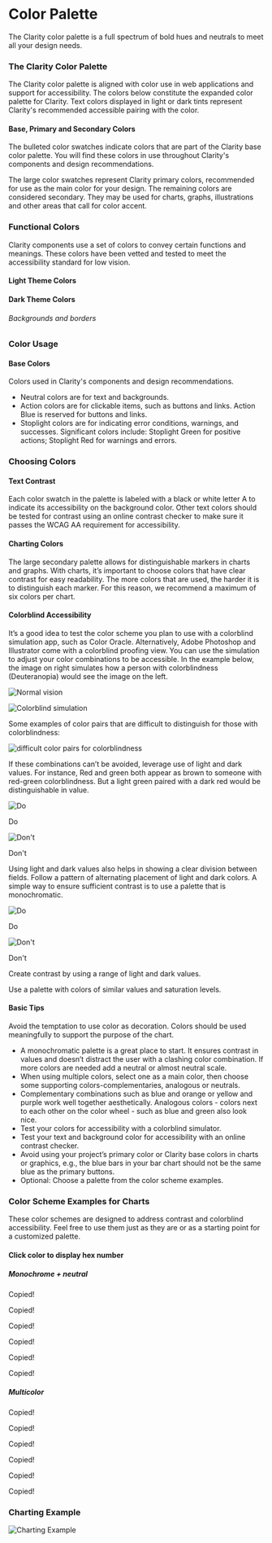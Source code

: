 # Color Palette

The Clarity color palette is a full spectrum of bold hues and neutrals to meet all your design needs.

### The Clarity Color Palette

The Clarity color palette is aligned with color use in web applications and support for accessibility. The colors below constitute the expanded color palette for Clarity. Text colors displayed in light or dark tints represent Clarity's recommended accessible pairing with the color.

#### Base, Primary and Secondary Colors

The bulleted color swatches indicate colors that are part of the Clarity base color palette. You will find these colors in use throughout Clarity's components and design recommendations.

The large color swatches represent Clarity primary colors, recommended for use as the main color for your design. The remaining colors are considered secondary. They may be used for charts, graphs, illustrations and other areas that call for color accent.

<ClrRow>
<ClrColorPalette type="neutral"></ClrColorPalette>
<ClrColorPalette type="action"></ClrColorPalette>
<ClrColorPalette type="secondary"></ClrColorPalette>
<ClrColorPalette type="danger"></ClrColorPalette>
<ClrColorPalette type="warning"></ClrColorPalette>
<ClrColorPalette type="success"></ClrColorPalette>
</ClrRow>

### Functional Colors

Clarity components use a set of colors to convey certain functions and meanings. These colors have been vetted and tested to meet the accessibility standard for low vision.

#### Light Theme Colors

#### Dark Theme Colors

###### Backgrounds and borders

### Color Usage

#### Base Colors

Colors used in Clarity's components and design recommendations.

- Neutral colors are for text and backgrounds.
- Action colors are for clickable items, such as buttons and links. Action Blue is reserved for buttons and links.
- Stoplight colors are for indicating error conditions, warnings, and successes. Significant colors include: Stoplight Green for positive actions; Stoplight Red for warnings and errors.

### Choosing Colors

#### Text Contrast

Each color swatch in the palette is labeled with a black or white letter A to indicate its accessibility on the background color. Other text colors should be tested for contrast using an online contrast checker to make sure it passes the WCAG AA requirement for accessibility.

#### Charting Colors

The large secondary palette allows for distinguishable markers in charts and graphs. With charts, it’s important to choose colors that have clear contrast for easy readability. The more colors that are used, the harder it is to distinguish each marker. For this reason, we recommend a maximum of six colors per chart.

#### Colorblind Accessibility

It’s a good idea to test the color scheme you plan to use with a colorblind simulation app, such as Color Oracle. Alternatively, Adobe Photoshop and Illustrator come with a colorblind proofing view. You can use the simulation to adjust your color combinations to be accessible. In the example below, the image on right simulates how a person with colorblindness (Deuteranopia) would see the image on the left.

![Normal vision](assets/images/documentation/color/normal_vision_donut.png)

![Colorblind simulation](assets/images/documentation/color/colorblind_simulation_donut.png)

Some examples of color pairs that are difficult to distinguish for those with colorblindness:

![difficult color pairs for colorblindness](assets/images/documentation/color/difficult_color_pairs_for_colorblindness.png)

If these combinations can’t be avoided, leverage use of light and dark values. For instance, Red and green both appear as brown to someone with red-green colorblindness. But a light green paired with a dark red would be distinguishable in value.

![Do](assets/images/documentation/color/red_green_do.png)

Do

![Don't](assets/images/documentation/color/red_green_dont.png)

Don't

Using light and dark values also helps in showing a clear division between fields. Follow a pattern of alternating placement of light and dark colors. A simple way to ensure sufficient contrast is to use a palette that is monochromatic.

![Do](assets/images/documentation/color/light_dark_do.png)

Do

![Don't](assets/images/documentation/color/light_light_dont.png)

Don't

Create contrast by using a range of light and dark values.

Use a palette with colors of similar values and saturation levels.

#### Basic Tips

Avoid the temptation to use color as decoration. Colors should be used meaningfully to support the purpose of the chart.

- A monochromatic palette is a great place to start. It ensures contrast in values and doesn’t distract the user with a clashing color combination. If more colors are needed add a neutral or almost neutral scale.
- When using multiple colors, select one as a main color, then choose some supporting colors-complementaries, analogous or neutrals.
- Complementary combinations such as blue and orange or yellow and purple work well together aesthetically. Analogous colors - colors next to each other on the color wheel - such as blue and green also look nice.
- Test your colors for accessibility with a colorblind simulator.
- Test your text and background color for accessibility with an online contrast checker.
- Avoid using your project’s primary color or Clarity base colors in charts or graphics, e.g., the blue bars in your bar chart should not be the same blue as the primary buttons.
- Optional: Choose a palette from the color scheme examples.

### Color Scheme Examples for Charts

These color schemes are designed to address contrast and colorblind accessibility. Feel free to use them just as they are or as a starting point for a customized palette.

#### Click color to display hex number

##### Monochrome + neutral

Copied!

Copied!

Copied!

Copied!

Copied!

Copied!

##### Multicolor

Copied!

Copied!

Copied!

Copied!

Copied!

Copied!

### Charting Example

![Charting Example](assets/images/documentation/color/charting_example.png)
